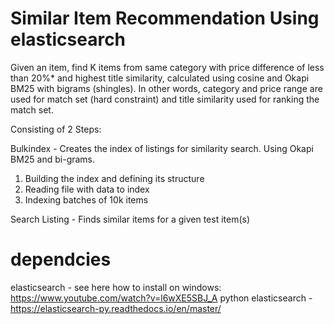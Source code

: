 # Similar Item Recommendation Using elasticsearch

Given an item, find K items from same category with price difference of less than 20%* and highest title similarity, calculated using cosine and Okapi BM25 with bigrams (shingles). In other words, category and price range are used for match set (hard constraint) and title similarity used for ranking the match set.

Consisting of 2 Steps:

Bulkindex - Creates the index of listings for similarity search. Using Okapi BM25 and bi-grams.
1. Building the index and defining its structure
2. Reading file with data to index
3. Indexing batches of 10k items

Search Listing - Finds similar items for a given test item(s)

# dependcies
elasticsearch - see here how to install on windows: https://www.youtube.com/watch?v=l6wXE5SBJ_A
python elasticsearch - https://elasticsearch-py.readthedocs.io/en/master/
